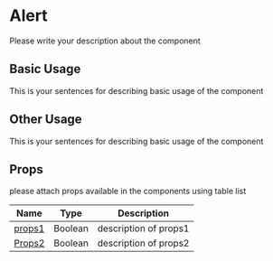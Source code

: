 # Alert

<!-- Your description here -->
Please write your description about the component

## Basic Usage
This is your sentences for describing basic usage of the component

<!-- showing live preview -->
<LivePreview :storybookId='`{insert storybookId}`'>
  <!-- example code here -->
</LivePreview>

## Other Usage
This is your sentences for describing basic usage of the component

## Props
please attach props available in the components using table list

| Name    | Type    | Description           |
| ------- | ------- | --------------------- |
| [props1](#props1) | Boolean | description of props1 |
| [Props2](#props2)  | Boolean | description of props2 |